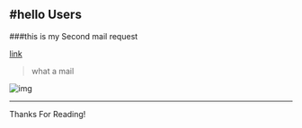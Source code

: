 #hello Users
------------------------------------------------
###this is my Second mail request 

[link](https://showdownjs.com/docs/quickstart/)

> what a mail
>

![img](https://www.digitalocean.com/_next/static/media/intro-to-cloud.d49bc5f7.jpeg)

------------------------------------------------
Thanks For Reading!